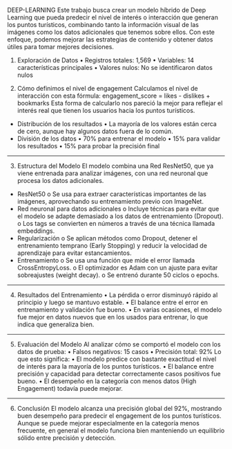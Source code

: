 DEEP-LEARNING
Este trabajo busca crear un modelo híbrido de Deep Learning que pueda predecir el nivel de interés o interacción que generan los puntos turísticos, combinando tanto la información visual de las imágenes como los datos adicionales que tenemos sobre ellos. Con este enfoque, podemos mejorar las estrategias de contenido y obtener datos útiles para tomar mejores decisiones.

1.	Exploración de Datos
•	Registros totales: 1,569
•	Variables: 14 características principales
•	Valores nulos: No se identificaron datos nulos

2.	Cómo definimos el nivel de engagement
Calculamos el nivel de interacción con esta fórmula:
engagement_score = likes - dislikes + bookmarks
Esta forma de calcularlo nos pareció la mejor para reflejar el interés real que tienen los usuarios hacia los puntos turísticos.
-	Distribución de los resultados
•	La mayoría de los valores están cerca de cero, aunque hay algunos datos fuera de lo común.
-	División de los datos
•	70% para entrenar el modelo
•	15% para validar los resultados
•	15% para probar la precisión final
________________________________________
3.	Estructura del Modelo
El modelo combina una Red ResNet50, que ya viene entrenada para analizar imágenes, con una red neuronal que procesa los datos adicionales.
-	ResNet50
o	Se usa para extraer características importantes de las imágenes, aprovechando su entrenamiento previo con ImageNet.
-	Red neuronal para datos adicionales
o	Incluye técnicas para evitar que el modelo se adapte demasiado a los datos de entrenamiento (Dropout).
o	Los tags se convierten en números a través de una técnica llamada embeddings.
-	Regularización
o	Se aplican métodos como Dropout, detener el entrenamiento temprano (Early Stopping) y reducir la velocidad de aprendizaje para evitar estancamientos.
-	Entrenamiento
o	Se usa una función que mide el error llamada CrossEntropyLoss.
o	El optimizador es Adam con un ajuste para evitar sobreajustes (weight decay).
o	Se entrenó durante 50 ciclos o epochs.
________________________________________
4.	Resultados del Entrenamiento
•	La pérdida o error disminuyó rápido al principio y luego se mantuvo estable.
•	El balance entre el error en entrenamiento y validación fue bueno.
•	En varias ocasiones, el modelo fue mejor en datos nuevos que en los usados para entrenar, lo que indica que generaliza bien.
________________________________________
5.	Evaluación del Modelo
Al analizar cómo se comportó el modelo con los datos de prueba:
•	Falsos negativos: 15 casos
•	Precisión total: 92%
Lo que esto significa:
•	El modelo predice con bastante exactitud el nivel de interés para la mayoría de los puntos turísticos.
•	El balance entre precisión y capacidad para detectar correctamente casos positivos fue bueno.
•	El desempeño en la categoría con menos datos (High Engagement) todavía puede mejorar.
________________________________________
6.	Conclusión
El modelo alcanza una precisión global del 92%, mostrando buen desempeño para predecir el engagement de los puntos turísticos. Aunque se puede mejorar especialmente en la categoría menos frecuente, en general el modelo funciona bien manteniendo un equilibrio sólido entre precisión y detección.


